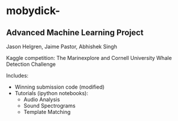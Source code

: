 # mobydick-

## Advanced Machine Learning Project
Jason Helgren, Jaime Pastor, Abhishek Singh

Kaggle competition: The Marinexplore and Cornell University Whale Detection Challenge

Includes:
- Winning submission code (modified)
- Tutorials (ipython notebooks):
  - Audio Analysis
  - Sound Spectrograms
  - Template Matching

